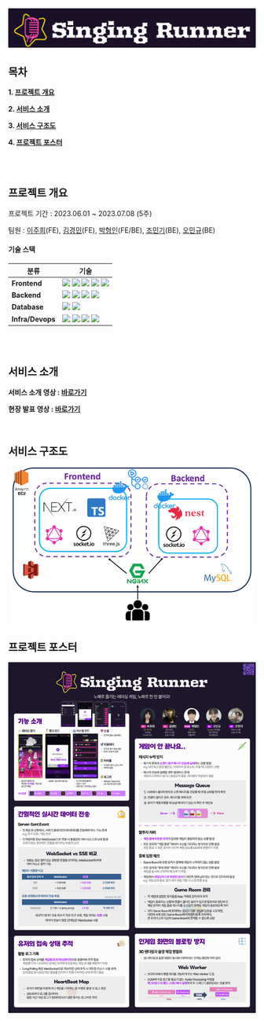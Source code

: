 
<!-- PROJECT LOGO -->
<br/>

![image](https://github.com/SingingRunner/.github/blob/main/profile/Logo-Singing-Runner.png?raw=true)


<!-- TABLE OF CONTENTS -->
## 목차

**1. [프로젝트 개요](#SingingRunner)**

**2. [서비스 소개](#Intro)**

**3. [서비스 구조도](#Arch)**

**4. [프로젝트 포스터](#Poster)**

<br/>
<br/>

<!-- ABOUT THE PROJECT-->

<a name="SingingRunner"></a>
## 프로젝트 개요
프로젝트 기간 : 2023.06.01 ~ 2023.07.08 (5주)

팀원 : [이주희](https://github.com/e-juhee)(FE), [김경민](https://github.com/KoziKim)(FE), [박형인](https://github.com/Hin1209)(FE/BE), [조민기](https://github.com/camel0000)(BE), [오민규](https://github.com/Recordum)(BE)

#### 기술 스택
| 분류 | 기술 | 
|-----|-----|
|**Frontend**|<img src="https://img.shields.io/badge/Graphql-E10098?style=for-the-badge&logo=Graphql&logoColor=FFFFFF"/> <img src="https://img.shields.io/badge/TyepScript-3178C6?style=for-the-badge&logo=TypeScript&logoColor=FFFFFF"/> <img src="https://img.shields.io/badge/Socket.io-010101?style=for-the-badge&logo=Socket.io&logoColor=FFFFFF"/> <img src="https://img.shields.io/badge/Next.js-000000?style=for-the-badge&logo=Next.js&logoColor=FFFFFF"/> <img src="https://img.shields.io/badge/Three.js-000000?style=for-the-badge&logo=Three.js&logoColor=FFFFFF"/>|
|**Backend**|<img src="https://img.shields.io/badge/Nest.js-E0234E?style=for-the-badge&logo=NestJS&logoColor=FFFFFF"/> <img src="https://img.shields.io/badge/Graphql-E10098?style=for-the-badge&logo=Graphql&logoColor=FFFFFF"/> <img src="https://img.shields.io/badge/TyepScript-3178C6?style=for-the-badge&logo=TypeScript&logoColor=FFFFFF"/> <img src="https://img.shields.io/badge/Socket.io-010101?style=for-the-badge&logo=Socket.io&logoColor=FFFFFF"/>|
|**Database**|<img src="https://img.shields.io/badge/Amazon S3-569A31?style=for-the-badge&logo=Amazon S3&logoColor=FFFFFF"/> <img src="https://img.shields.io/badge/MySQL-4479A1?style=for-the-badge&logo=MySQL&logoColor=FFFFFF"/>|
|**Infra/Devops**|<img src="https://img.shields.io/badge/Amazon EC2-FF9900?style=for-the-badge&logo=Amazon EC2&logoColor=FFFFFF"/> <img src="https://img.shields.io/badge/Nginx-009639?style=for-the-badge&logo=NGINX&logoColor=FFFFFF"/> <img src="https://img.shields.io/badge/Docker-2496ED?style=for-the-badge&logo=Docker&logoColor=FFFFFF"/> <img src="https://img.shields.io/badge/Github Actions-2088FF?style=for-the-badge&logo=Github Actions&logoColor=FFFFFF"/>|

<br/>
<br/>

<a name="Intro"></a>
## 서비스 소개
**서비스 소개 영상 : [바로가기](https://www.youtube.com/watch?v=WA2qPHJn1z8)**

**현장 발표 영상 : [바로가기](https://www.youtube.com/watch?v=_YiVBs4rrZ4&t=2s)**

<br/>

<a name="Arch"></a>
## 서비스 구조도

![image](https://github.com/SingingRunner/.github/blob/main/profile/Arch-Singing-Runner.png?raw=true)
<br/>

<a name="Poster"></a>
## 프로젝트 포스터
![image](https://github.com/SingingRunner/.github/blob/main/profile/%E1%84%82%E1%85%A1%E1%84%86%E1%85%A1%E1%86%AB%E1%84%86%E1%85%AE_singingrunner_poster.png?raw=true)
